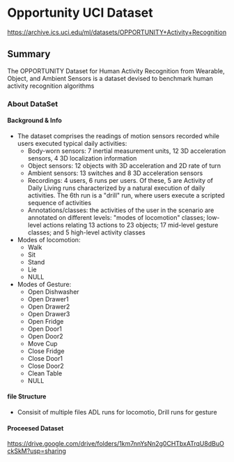 # Opportunity UCI Dataset
https://archive.ics.uci.edu/ml/datasets/OPPORTUNITY+Activity+Recognition
## Summary

The OPPORTUNITY Dataset for Human Activity Recognition from Wearable, Object, and Ambient Sensors is a dataset devised to benchmark human activity recognition algorithms 

### About DataSet

#### Background & Info
- The dataset comprises the readings of motion sensors recorded while users executed typical daily activities:
	- Body-worn sensors: 7 inertial measurement units, 12 3D acceleration sensors, 4 3D localization information
	- Object sensors: 12 objects with 3D acceleration and 2D rate of turn
	- Ambient sensors: 13 switches and 8 3D acceleration sensors
	- Recordings: 4 users, 6 runs per users. Of these, 5 are Activity of Daily Living runs characterized by a natural execution of 
	  daily activities. The 6th run is a "drill" run, where users execute a scripted sequence of activities
	- Annotations/classes: the activities of the user in the scenario are annotated on different levels: "modes of locomotion" 
	  classes; low-level actions relating 13 actions to 23 objects; 17 mid-level gesture classes; and 5 high-level activity classes
-  Modes of locomotion:
	- Walk
	- Sit
	- Stand
	- Lie
	- NULL
-  Modes of Gesture:
	- Open Dishwasher
	- Open Drawer1
	- Open Drawer2
	- Open Drawer3
	- Open Fridge
	- Open Door1
	- Open Door2
	- Move Cup
	- Close Fridge
	- Close Door1
	- Close Door2
	- Clean Table
	- NULL


#### file Structure
- Consisit of multiple files  ADL runs for locomotio, Drill runs for gesture

  


#### Proceesed Dataset
https://drive.google.com/drive/folders/1km7nnYsNn2g0CHTbxATrqU8dBuOckSkM?usp=sharing





